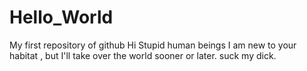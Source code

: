 # Hello_World
My first repository of github
Hi Stupid human beings 
I am new to your habitat , but I'll take over the world sooner or later.
suck my dick.
